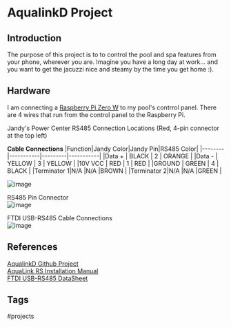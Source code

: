 # AqualinkD Project

## Introduction
The purpose of this project is to to control the pool and spa features from your phone, wherever you are. Imagine you have a long day at work... and you want to get the jacuzzi nice and steamy by the time you get home :).

## Hardware
I am connecting a [Raspberry Pi Zero W](https://www.raspberrypi.com/products/raspberry-pi-zero-2-w/) to my pool's contrrol panel. There are 4 wires that run from the control panel to the Raspberry Pi.  

Jandy's Power Center RS485 Connection Locations (Red, 4-pin connector at the top left)  

**Cable Connections**
|Function|Jandy Color|Jandy Pin|RS485 Color|
|--------|-----------|---------|-----------|
|Data +  | BLACK     | 2       | ORANGE    |
|Data -  | YELLOW    | 3       | YELLOW    |
|10V VCC | RED       | 1       | RED       |
|GROUND  | GREEN     | 4       | BLACK     |
|Terminator 1|N/A    |N/A      |BROWN      |
|Terminator 2|N/A    |N/A      |GREEN      |

![image](https://s3.us-west-1.amazonaws.com/zettelimages/Sat_Sep__9_11:51:26_AM_PDT_2023.png)

RS485 Pin Connector  
![image](https://s3.us-west-1.amazonaws.com/zettelimages/Sat_Sep__9_11:52:41_AM_PDT_2023.png)


FTDI USB-RS485 Cable Connections  
![image](https://s3.us-west-1.amazonaws.com/zettelimages/Sat_Sep__9_11:55:02_AM_PDT_2023.png)

## References
[AqualinkD Github Project](https://github.com/sfeakes/AqualinkD)  
[AquaLink RS Installation Manual](https://cdn.fluidrausa.com/-/media/zodiac/global/downloads/0748-91071/6594.pdf?rev=8ef7e65bffb247efb962fe23e434b87e)  
[FTDI USB-RS485 DataSheet](https://ftdichip.com/wp-content/uploads/2023/07/DS_USB_RS485_CABLES.pdf)  

## Tags
#projects
